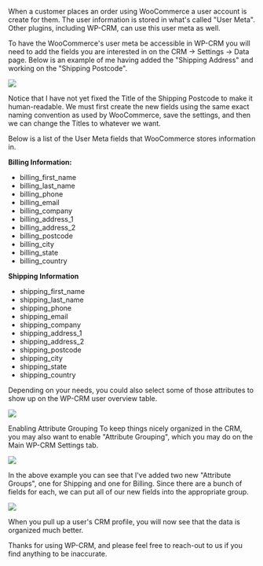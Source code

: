 When a customer places an order using WooCommerce a user account is create for them. The user information is stored in what's called "User Meta". Other plugins, including WP-CRM, can use this user meta as well. 

To have the WooCommerce's user meta be accessible in WP-CRM you will need to add the fields you are interested in on the CRM -> Settings -> Data page. Below is an example of me having added the "Shipping Address" and working on the "Shipping Postcode". 

![](https://storage.googleapis.com/media.usabilitydynamics.com/2016/10/crm-woo.png)

Notice that I have not yet fixed the Title of the Shipping Postcode to make it human-readable. We must first create the new fields using the same exact naming convention as used by WooCommerce, save the settings, and then we can change the Titles to whatever we want.

Below is a list of the User Meta fields that WooCommerce stores information in.

**Billing Information:**

*   billing_first_name
*   billing_last_name
*   billing_phone
*   billing_email
*   billing_company
*   billing_address_1
*   billing_address_2
*   billing_postcode
*   billing_city
*   billing_state
*   billing_country

**Shipping Information**

*   shipping_first_name
*   shipping_last_name
*   shipping_phone
*   shipping_email
*   shipping_company
*   shipping_address_1
*   shipping_address_2
*   shipping_postcode
*   shipping_city
*   shipping_state
*   shipping_country

Depending on your needs, you could also select some of those attributes to show up on the WP-CRM user overview table.

![](https://storage.googleapis.com/media.usabilitydynamics.com/2016/10/crm-woo2.png)

Enabling Attribute Grouping
To keep things nicely organized in the CRM, you may also want to enable "Attribute Grouping", which you may do on the Main WP-CRM Settings tab.

![](https://storage.googleapis.com/media.usabilitydynamics.com/2016/10/crm-woo3.png)

In the above example you can see that I've added two new "Attribute Groups", one for Shipping and one for Billing. Since there are a bunch of fields for each, we can put all of our new fields into the appropriate group.

![](https://storage.googleapis.com/media.usabilitydynamics.com/2016/10/crm-woo4.png)

When you pull up a user's CRM profile, you will now see that the data is organized much better.

Thanks for using WP-CRM, and please feel free to reach-out to us if you find anything to be inaccurate.